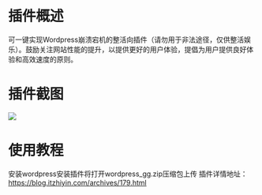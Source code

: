 # 插件概述
可一键实现Wordpress崩溃宕机的整活向插件（请勿用于非法途径，仅供整活娱乐）。鼓励关注网站性能的提升，以提供更好的用户体验，提倡为用户提供良好体验和高效速度的原则。
# 插件截图
<img src="https://blog.itzhiyin.com/usr/uploads/2024/02/2487412589.png">

# 使用教程
安装wordpress安装插件将打开wordpress_gg.zip压缩包上传
插件详情地址：<a href="https://blog.itzhiyin.com/archives/179.html" target="_blank">https://blog.itzhiyin.com/archives/179.html</a>

